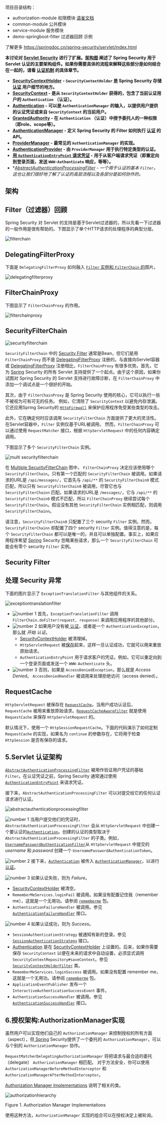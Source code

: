 项目目录结构：

* authorization-module 权限模块 [语雀文档](https://www.yuque.com/nines-_-/iuag2x/ugg2h5lxatdv2gh5)
* common-module 公共模块
* service-module 服务模块
* demo-springboot-filter 过滤器回顾 示例

  

了解更多 https://springdoc.cn/spring-security/servlet/index.html



**本讨论对 [Servlet Security](https://springdoc.cn/spring-security/servlet/architecture.html#servlet-architecture) 进行了扩展。[架构图](https://springdoc.cn/spring-security/servlet/architecture.html#servlet-architecture) 阐述了 Spring Security 用于 Servlet 认证的主要架构组件。如果你需要具体的流程来解释这些部分是如何结合在一起的，请看 [认证机制](https://springdoc.cn/spring-security/servlet/authentication/index.html#servlet-authentication-mechanisms) 的具体章节。**

- **[SecurityContextHolder](https://springdoc.cn/spring-security/servlet/authentication/architecture.html#servlet-authentication-securitycontextholder) - `SecurityContextHolder` 是 Spring Security 存储 [认证](https://springdoc.cn/spring-security/features/authentication/index.html#authentication) 用户细节的地方。**
- **[SecurityContext](https://springdoc.cn/spring-security/servlet/authentication/architecture.html#servlet-authentication-securitycontext) - 是从 `SecurityContextHolder` 获得的，包含了当前认证用户的 `Authentication` （认证）。**
- **[Authentication](https://springdoc.cn/spring-security/servlet/authentication/architecture.html#servlet-authentication-authentication) - 可以是 `AuthenticationManager` 的输入，以提供用户提供的认证凭证或来自 `SecurityContext` 的当前用户。**
- **[GrantedAuthority](https://springdoc.cn/spring-security/servlet/authentication/architecture.html#servlet-authentication-granted-authority) - 在 `Authentication` （认证）中授予委托人的一种权限（即role、scope等）。**
- **[AuthenticationManager](https://springdoc.cn/spring-security/servlet/authentication/architecture.html#servlet-authentication-authenticationmanager) - 定义 Spring Security 的 Filter 如何执行 [认证](https://springdoc.cn/spring-security/features/authentication/index.html#authentication) 的API。**
- **[ProviderManager](https://springdoc.cn/spring-security/servlet/authentication/architecture.html#servlet-authentication-providermanager) - 最常见的 `AuthenticationManager` 的实现。**
- **[AuthenticationProvider](https://springdoc.cn/spring-security/servlet/authentication/architecture.html#servlet-authentication-authenticationprovider) - 由 `ProviderManager` 用于执行特定类型的认证。**
- **[用 `AuthenticationEntryPoint` 请求凭证](https://springdoc.cn/spring-security/servlet/authentication/architecture.html#servlet-authentication-authenticationentrypoint) - 用于从客户端请求凭证（即重定向到登录页面，发送 `WWW-Authenticate` 响应，等等）。**
- **[AbstractAuthenticationProcessingFilter](https://springdoc.cn/spring-security/servlet/authentication/architecture.html#servlet-authentication-abstractprocessingfilter) - 一个用于认证的基本 `Filter`。这也让我们很好地了解了认证的高层流程以及各部分是如何协作的。*





## 架构

## Filter（过滤器）回顾

Spring Security 对 Servlet 的支持是基于Servlet过滤器的，所以先看一下过滤器的一般作用是很有帮助的。下图显示了单个HTTP请求的处理程序的典型分层。

![filterchain](file/imgs/filterchain.png)



## DelegatingFilterProxy

下面是 `DelegatingFilterProxy` 如何融入 [`Filter` 实例和 `FilterChain` 的](https://springdoc.cn/spring-security/servlet/architecture.html#servlet-filters-review)图片。

![delegatingfilterproxy](file/imgs/delegatingfilterproxy.png)

## FilterChainProxy

下图显示了 `FilterChainProxy` 的作用。

![filterchainproxy](file/imgs/filterchainproxy.png)



## SecurityFilterChain



![securityfilterchain](file/imgs/securityfilterchain.png)

`SecurityFilterChain` 中的 [Security Filter](https://springdoc.cn/spring-security/servlet/architecture.html#servlet-security-filters) 通常是Bean，但它们是用 `FilterChainProxy` 而不是 [DelegatingFilterProxy](https://springdoc.cn/spring-security/servlet/architecture.html#servlet-delegatingfilterproxy) 注册的。与直接向Servlet容器或 [DelegatingFilterProxy](https://springdoc.cn/spring-security/servlet/architecture.html#servlet-delegatingfilterproxy) 注册相比，`FilterChainProxy` 有很多优势。首先，它为 [ Spring](https://springdoc.cn/spring-security/servlet/architecture.html#) Security 的所有 Servlet 支持提供了一个起点。由于这个原因，如果你试图对 Spring Security 的 Servlet 支持进行故障诊断，在 `FilterChainProxy` 中添加一个调试点是一个很好的开始。

其次，由于 `FilterChainProxy` 是 Spring Security 使用的核心，它可以执行一些不被视为可有可无的任务。 例如，它清除了 `SecurityContext` 以避免内存泄漏。它还应用Spring Security的 [`HttpFirewall`](https://springdoc.cn/spring-security/servlet/exploits/firewall.html#servlet-httpfirewall) 来保护应用程序免受某些类型的攻击。

此外，它在确定何时应该调用 `SecurityFilterChain` 方面提供了更大的灵活性。在Servlet容器中，`Filter` 实例仅基于URL被调用。 然而，`FilterChainProxy` 可以通过使用 `RequestMatcher` 接口，根据 `HttpServletRequest` 中的任何内容确定调用。

下图显示了多个 `SecurityFilterChain` 实例。

![multi securityfilterchain](file/imgs/multi-securityfilterchain.png)

在 [Multiple SecurityFilterChain](https://springdoc.cn/spring-security/servlet/architecture.html#servlet-multi-securityfilterchain-figure) 图中， `FilterChainProxy` 决定应该使用哪个 `SecurityFilterChain`。只有第一个匹配的 `SecurityFilterChain` 被调用。如果请求的URL是 `/api/messages/`，它首先与 `/api/**` 的 `SecurityFilterChain0` 模式匹配，所以只有 `SecurityFilterChain0` 被调用，尽管它也与 `SecurityFilterChainn` 匹配。如果请求的URL是 `/messages/`，它与 `/api/**` 的 `SecurityFilterChain0` 模式不匹配，所以 `FilterChainProxy` 继续尝试每个 `SecurityFilterChain`。假设没有其他 `SecurityFilterChain` 实例相匹配，则调用 `SecurityFilterChainn`。

请注意，`SecurityFilterChain0` 只配置了三个 security `Filter` 实例。然而，`SecurityFilterChainn` 却配置了四个 security `Filter` 实例。值得注意的是，每个 `SecurityFilterChain` 都可以是唯一的，并且可以单独配置。事实上，如果应用程序希望 [ Spring](https://springdoc.cn/spring-security/servlet/architecture.html#) Security 忽略某些请求，那么一个 `SecurityFilterChain` 可能会有零个 security `Filter` 实例。

## Security Filter

## 处理 Security 异常

下面的图片显示了 `ExceptionTranslationFilter` 与其他组件的关系。

![exceptiontranslationfilter](https://springdoc.cn/spring-security/_images/servlet/architecture/exceptiontranslationfilter.png)

- ![number 1](https://springdoc.cn/spring-security/_images/icons/number_1.png) 首先，`ExceptionTranslationFilter` 调用 `FilterChain.doFilter(request, response)` 来调用应用程序的其他部分。
- ![number 2](https://springdoc.cn/spring-security/_images/icons/number_2.png) 如果用户没有被[ 认证](https://springdoc.cn/spring-security/servlet/architecture.html#)，或者是一个 `AuthenticationException`，那么就 *开始 认证*。
  - [SecurityContextHolder](https://springdoc.cn/spring-security/servlet/authentication/architecture.html#servlet-authentication-securitycontextholder) 被清理掉。
  - `HttpServletRequest` 被[保存](https://springdoc.cn/spring-security/servlet/architecture.html#savedrequests)起来，这样一旦认证成功，它就可以用来重放原始请求。
  - `AuthenticationEntryPoint` 用于请求客户的凭证。例如，它可以重定向到一个登录页面或发送一个 `WWW-Authenticate` 头。
- ![number 3](https://springdoc.cn/spring-security/_images/icons/number_3.png) 否则，如果是 `AccessDeniedException`，那么就是 *Access Denied*。 `AccessDeniedHandler` 被调用来处理拒绝访问（access denied）。

## RequestCache

`HttpServletRequest` 被保存在 [`RequestCache`](https://docs.spring.io/spring-security/site/docs/current/api/org/springframework/security/web/savedrequest/RequestCache.html)。当用户成功认证后，`RequestCache` 被用来重放原始请求。[`RequestCacheAwareFilter`](https://springdoc.cn/spring-security/servlet/architecture.html#requestcacheawarefilter) 就是使用 `RequestCache` 来保存 `HttpServletRequest` 的。

默认情况下，使用一个 `HttpSessionRequestCache`。下面的代码演示了如何定制 `RequestCache` 的实现，如果名为 `continue` 的参数存在，它将用于检查 `HttpSession` 是否有保存的请求。

## 5.Servlet 认证架构

[`AbstractAuthenticationProcessingFilter`](https://docs.spring.io/spring-security/site/docs/current/api/org/springframework/security/web/authentication/AbstractAuthenticationProcessingFilter.html) 被用作验证用户凭证的基础 `Filter`。在认证凭证之前，Spring Security 通常通过使用[`AuthenticationEntryPoint`](https://springdoc.cn/spring-security/servlet/authentication/architecture.html#servlet-authentication-authenticationentrypoint) 来请求凭证。

接下来，`AbstractAuthenticationProcessingFilter` 可以对提交给它的任何认证请求进行认证。

![abstractauthenticationprocessingfilter](file/imgs/abstractauthenticationprocessingfilter.png)

![number 1](https://springdoc.cn/spring-security/_images/icons/number_1.png) 当用户提交他们的凭证时，`AbstractAuthenticationProcessingFilter` 会从 `HttpServletRequest` 中创建一个要认证的[`Authentication`](https://springdoc.cn/spring-security/servlet/authentication/architecture.html#servlet-authentication-authentication)。创建的认证的类型取决于 `AbstractAuthenticationProcessingFilter` 的子类。例如，[`UsernamePasswordAuthenticationFilter`](https://springdoc.cn/spring-security/servlet/authentication/passwords/form.html#servlet-authentication-usernamepasswordauthenticationfilter)从 `HttpServletRequest` 中提交的 *username* 和 *password* 创建一个 `UsernamePasswordAuthenticationToken`。

![number 2](https://springdoc.cn/spring-security/_images/icons/number_2.png) 接下来，[`Authentication`](https://springdoc.cn/spring-security/servlet/authentication/architecture.html#servlet-authentication-authentication) 被传入 [`AuthenticationManager`](https://springdoc.cn/spring-security/servlet/authentication/architecture.html#servlet-authentication-authenticationmanager)，以进行[ 认证](https://springdoc.cn/spring-security/servlet/authentication/architecture.html#)。

![number 3](https://springdoc.cn/spring-security/_images/icons/number_3.png) 如果认证失败，则为 *Failure*。

- [SecurityContextHolder](https://springdoc.cn/spring-security/servlet/authentication/architecture.html#servlet-authentication-securitycontextholder) 被清空。
- `RememberMeServices.loginFail` 被调用。如果没有配置记住我（remember me），这就是一个无用功。请参阅 [`rememberme`](https://docs.spring.io/spring-security/site/docs/current/api/org/springframework/security/web/authentication/rememberme/package-frame.html) 包。
- `AuthenticationFailureHandler` 被调用。参见 [`AuthenticationFailureHandler`](https://docs.spring.io/spring-security/site/docs/current/api/org/springframework/security/web/authentication/AuthenticationFailureHandler.html) 接口。

![number 4](https://springdoc.cn/spring-security/_images/icons/number_4.png) 如果认证成功，则为 *Success*。

- `SessionAuthenticationStrategy` 被通知有新的登录。参见 [`SessionAuthenticationStrategy`](https://docs.spring.io/spring-security/site/docs/current/api/org/springframework/security/web/authentication/session/SessionAuthenticationStrategy.html) 接口。
- [Authentication](https://springdoc.cn/spring-security/servlet/authentication/architecture.html#servlet-authentication-authentication) 是在 [SecurityContextHolder](https://springdoc.cn/spring-security/servlet/authentication/architecture.html#servlet-authentication-securitycontextholder) 上设置的。后来，如果你需要保存 `SecurityContext` 以便在未来的请求中自动设置，必须显式调用 `SecurityContextRepository#saveContext`。参见 [`SecurityContextHolderFilter`](https://docs.spring.io/spring-security/site/docs/current/api/org/springframework/security/web/context/SecurityContextHolderFilter.html) 类。
- `RememberMeServices.loginSuccess` 被调用。如果没有配置 remember me，这就是一个无用功。请参阅 [`rememberme`](https://docs.spring.io/spring-security/site/docs/current/api/org/springframework/security/web/authentication/rememberme/package-frame.html) 包。
- `ApplicationEventPublisher` 发布一个 `InteractiveAuthenticationSuccessEvent` 事件。
- `AuthenticationSuccessHandler` 被调用。参见 [`AuthenticationSuccessHandler`](https://docs.spring.io/spring-security/site/docs/current/api/org/springframework/security/web/authentication/AuthenticationSuccessHandler.html) 接口。



## 6.授权架构:AuthorizationManager实现

虽然用户可以实现他们自己的 `AuthorizationManager` 来控制授权的所有方面（aspect），但[ Spring](https://springdoc.cn/spring-security/servlet/authorization/architecture.html#) Security提供了一个委托的 `AuthorizationManager`，可以与个别的 `AuthorizationManager` 协作。

`RequestMatcherDelegatingAuthorizationManager` 将把请求与最合适的委托（delegate） `AuthorizationManager` 相匹配。 对于方法安全，你可以使用 `AuthorizationManagerBeforeMethodInterceptor` 和 `AuthorizationManagerAfterMethodInterceptor`。

[Authorization Manager Implementations](https://springdoc.cn/spring-security/servlet/authorization/architecture.html#authz-authorization-manager-implementations) 说明了相关的类。

![authorizationhierarchy](file/imgs/authorizationhierarchy.png)

Figure 1. Authorization Manager Implementations

使用这种方法，`AuthorizationManager` 实现的组合可以在授权决定上被轮询。